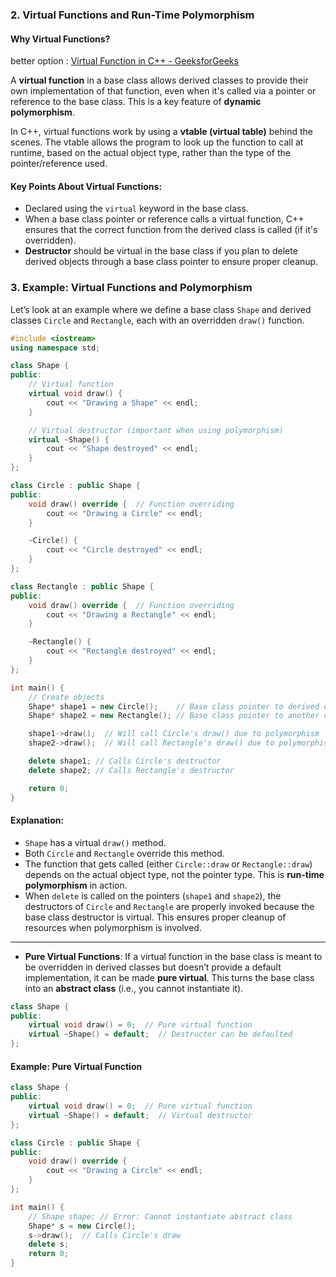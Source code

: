 ### 2. **Virtual Functions and Run-Time Polymorphism**

#### **Why Virtual Functions?**

better option : [Virtual Function in C++ - GeeksforGeeks](https://www.geeksforgeeks.org/virtual-function-cpp/)

A **virtual function** in a base class allows derived classes to provide their own implementation of that function, even when it's called via a pointer or reference to the base class. This is a key feature of **dynamic polymorphism**.

In C++, virtual functions work by using a **vtable (virtual table)** behind the scenes. The vtable allows the program to look up the function to call at runtime, based on the actual object type, rather than the type of the pointer/reference used.

#### **Key Points About Virtual Functions:**

- Declared using the `virtual` keyword in the base class.
- When a base class pointer or reference calls a virtual function, C++ ensures that the correct function from the derived class is called (if it's overridden).
- **Destructor** should be virtual in the base class if you plan to delete derived objects through a base class pointer to ensure proper cleanup.

### 3. **Example: Virtual Functions and Polymorphism**

Let’s look at an example where we define a base class `Shape` and derived classes `Circle` and `Rectangle`, each with an overridden `draw()` function.

```cpp
#include <iostream>
using namespace std;

class Shape {
public:
    // Virtual function
    virtual void draw() {
        cout << "Drawing a Shape" << endl;
    }

    // Virtual destructor (important when using polymorphism)
    virtual ~Shape() {
        cout << "Shape destroyed" << endl;
    }
};

class Circle : public Shape {
public:
    void draw() override {  // Function overriding
        cout << "Drawing a Circle" << endl;
    }

    ~Circle() {
        cout << "Circle destroyed" << endl;
    }
};

class Rectangle : public Shape {
public:
    void draw() override {  // Function overriding
        cout << "Drawing a Rectangle" << endl;
    }

    ~Rectangle() {
        cout << "Rectangle destroyed" << endl;
    }
};

int main() {
    // Create objects
    Shape* shape1 = new Circle();    // Base class pointer to derived object
    Shape* shape2 = new Rectangle(); // Base class pointer to another derived object

    shape1->draw();  // Will call Circle's draw() due to polymorphism
    shape2->draw();  // Will call Rectangle's draw() due to polymorphism

    delete shape1; // Calls Circle's destructor
    delete shape2; // Calls Rectangle's destructor

    return 0;
}
```

#### **Explanation:**

- `Shape` has a virtual `draw()` method.
- Both `Circle` and `Rectangle` override this method.
- The function that gets called (either `Circle::draw` or `Rectangle::draw`) depends on the actual object type, not the pointer type. This is **run-time polymorphism** in action.
- When `delete` is called on the pointers (`shape1` and `shape2`), the destructors of `Circle` and `Rectangle` are properly invoked because the base class destructor is virtual. This ensures proper cleanup of resources when polymorphism is involved.

---
- **Pure Virtual Functions**: If a virtual function in the base class is meant to be overridden in derived classes but doesn’t provide a default implementation, it can be made **pure virtual**. This turns the base class into an **abstract class** (i.e., you cannot instantiate it).
    

```cpp
class Shape {
public:
    virtual void draw() = 0;  // Pure virtual function
    virtual ~Shape() = default;  // Destructor can be defaulted
};
```

#### **Example: Pure Virtual Function**

```cpp
class Shape {
public:
    virtual void draw() = 0;  // Pure virtual function
    virtual ~Shape() = default;  // Virtual destructor
};

class Circle : public Shape {
public:
    void draw() override {
        cout << "Drawing a Circle" << endl;
    }
};

int main() {
    // Shape shape; // Error: Cannot instantiate abstract class
    Shape* s = new Circle();
    s->draw();  // Calls Circle's draw
    delete s;
    return 0;
}
```
